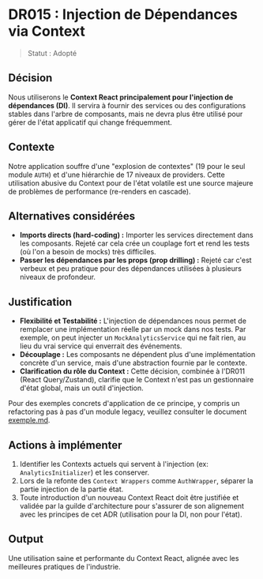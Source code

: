 # DR015 : Injection de Dépendances via Context

> Statut : Adopté

## Décision

Nous utiliserons le **Context React principalement pour l'injection de dépendances (DI)**. Il servira à fournir des services ou des configurations stables dans l'arbre de composants, mais ne devra plus être utilisé pour gérer de l'état applicatif qui change fréquemment.

## Contexte

Notre application souffre d'une "explosion de contextes" (19 pour le seul module `AUTH`) et d'une hiérarchie de 17 niveaux de providers. Cette utilisation abusive du Context pour de l'état volatile est une source majeure de problèmes de performance (re-renders en cascade).

## Alternatives considérées

- **Imports directs (hard-coding) :** Importer les services directement dans les composants. Rejeté car cela crée un couplage fort et rend les tests (où l'on a besoin de mocks) très difficiles.
- **Passer les dépendances par les props (prop drilling) :** Rejeté car c'est verbeux et peu pratique pour des dépendances utilisées à plusieurs niveaux de profondeur.

## Justification

- **Flexibilité et Testabilité :** L'injection de dépendances nous permet de remplacer une implémentation réelle par un mock dans nos tests. Par exemple, on peut injecter un `MockAnalyticsService` qui ne fait rien, au lieu du vrai service qui enverrait des événements.
- **Découplage :** Les composants ne dépendent plus d'une implémentation concrète d'un service, mais d'une abstraction fournie par le contexte.
- **Clarification du rôle du Context :** Cette décision, combinée à l'DR011 (React Query/Zustand), clarifie que le Context n'est pas un gestionnaire d'état global, mais un outil d'injection.

Pour des exemples concrets d'application de ce principe, y compris un refactoring pas à pas d'un module legacy, veuillez consulter le document [exemple.md](../architecture/exemple.md).

## Actions à implémenter

1. Identifier les Contexts actuels qui servent à l'injection (ex: `AnalyticsInitializer`) et les conserver.
2. Lors de la refonte des `Context Wrappers` comme `AuthWrapper`, séparer la partie injection de la partie état.
3. Toute introduction d'un nouveau Context React doit être justifiée et validée par la guilde d'architecture pour s'assurer de son alignement avec les principes de cet ADR (utilisation pour la DI, non pour l'état).

## Output

Une utilisation saine et performante du Context React, alignée avec les meilleures pratiques de l'industrie.

